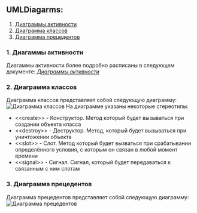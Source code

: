 ## UMLDiagarms:

 1. [Диаграммы активности](#Activity)
 2. [Диаграмма классов](#Class)
 3. [Диаграмма прецедентов](#UseCase)


<a name="Activity"></a>
### 1. Диагаммы активности
Диагаммы активности более подробно расписаны в следующем документе: [*Диаграммы активности*](https://fyodorovaleksej.github.io/KeyPlayer/projectDocumentation/UMLDiagrams/Activity/Activity)
<a name="Class"></a>
### 2. Диаграмма классов
Диаграмма классов представляет собой следующую диаграмму:
![Диаграмма классов](https://fyodorovaleksej.github.io/KeyPlayer/projectDocumentation/UMLDiagrams/Class/ClassDiagram.jpg)
На диаграмме указаны некоторые стереотипы:

 - \<\<create\>\> - Конструктор. Метод который будет вызываться при создании объекта класса
 - \<\<destroy\>\> - Деструктор. Метод, который будет вызываться при уничтожении объекта
 - \<\<slot\>\> - Слот. Метод который будет вызваться при срабатывании определённого условия, с которым он связан в любой момент времени
 - \<\<signal\>\> - Сигнал. Сигнал, который будет передаваться к связанным с ним слотам

<a name="UseCase"></a>
### 3. Диаграмма прецедентов
Диаграмма прецедентов представляет собой следующую диаграмму:
![Диаграмма прецедентов](https://fyodorovaleksej.github.io/KeyPlayer/projectDocumentation/UMLDiagrams/UseCase/UseCaseDiagram.jpg)
